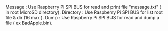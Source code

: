 Message : Use Raspberry Pi SPI BUS for read and print file "message.txt" ( in root MicroSD directory).
Directory : Use Raspberry Pi SPI BUS for list root file & dir (16 max ).
Dump : Use Raspberry Pi SPI BUS for read and dump a file ( ex BadApple.bin).
